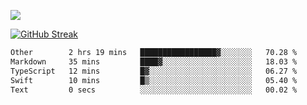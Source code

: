 ![](http://github-profile-summary-cards.vercel.app/api/cards/profile-details?username=sivori&theme=nightowl)

[![GitHub Streak](https://github-readme-streak-stats-murex-one.vercel.app?user=sivori&theme=nightowl&hide_border=true&card_width=700&card_height=200&ring=EBE011&fire=EB9B1B)](https://git.io/streak-stats)

<!--START_SECTION:waka-->

```txt
Other        2 hrs 19 mins   █████████████████▓░░░░░░░   70.28 %
Markdown     35 mins         ████▓░░░░░░░░░░░░░░░░░░░░   18.03 %
TypeScript   12 mins         █▓░░░░░░░░░░░░░░░░░░░░░░░   06.27 %
Swift        10 mins         █▒░░░░░░░░░░░░░░░░░░░░░░░   05.40 %
Text         0 secs          ░░░░░░░░░░░░░░░░░░░░░░░░░   00.02 %
```

<!--END_SECTION:waka-->

